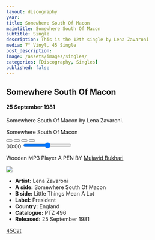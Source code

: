 ```yaml
---
layout: discography
year: 
title: Somewhere South Of Macon
maintitle: Somewhere South Of Macon
subtitle: Single
description: This is the 12th single by Lena Zavaroni
media: 7" Vinyl, 45 Single
post_description: 
image: /assets/images/singles/
categories: [Discography, Singles]
published: false
---
```

	
<main class="Main-Default">
<article>
<div class="row">
<div class="col s12 m9">
<h2>Somewhere South Of Macon</h2>
<h4>25 September 1981</h4>
<p class="flow-text">Somewhere South Of Macon by Lena Zavaroni.</p>
<div class="mediaplayer" id="mediaPlayer">
	<audio id="audioPlayer" src="https://fanzoflenazavaroni.github.io/audioplayer/media/A13.mp3"></audio>
	<div class="discarea">
		<div class="disc">
		</div>
		<div class="stylus">
			<div class="pivot"></div>
			<div class="arm"></div>
			<div class="head"></div>
		</div>
	</div>
	<div class="controls">
		<span class="title" id="songTitleLabel">
			Somewhere South Of Macon
		</span>
		<div class="buttons">
			<button id="backItem" class="back">
				<i class="fa fa-backward"></i>
			</button>
			<button id="playState" class="playstate">
				<i class="fa fa-play"></i>
				<i class="fa fa-pause"></i>
			</button>
			<button id="stopItem" class="stop">
				<i class="fa fa-stop"></i>
			</button>
			<button id="nextItem" class="next">
				<i class="fa fa-forward"></i>
			</button>
		</div>
		<div class="subControls">
			<span class="duration" id="currentDuration">00:00</span>
			<input class="volumeSlider" type="range" id="volumeSlider" min="0" max="1" step="0.01"/>
		</div>
	</div>
</div>
<p>Wooden MP3 Player A PEN BY <a href="https://codepen.io/mujavidb/pen/VmPydM">Mujavid Bukhari <sup><i class="fa fa-external-link"></i></sup></a></p>
</div>

<div class="col s12 m3">
<div class="card hoverable Card-Default">
<div class="card-content">
<img class="responsive-img" src="https://farm5.staticflickr.com/4635/38660594364_b77ce302a9_o_d.png">
<ul>
<li><b>Artist:</b> Lena Zavaroni</li>
<li><b>A side:</b> Somewhere South Of Macon</li>
<li><b>B side:</b> Little Things Mean A Lot</li>
<li><b>Label:</b> President</li>
<li><b>Country:</b> England</li>
<li><b>Catalogue:</b> PTZ 496</li>
<li><b>Released:</b> 25 September 1981</li>
</ul>
<a href="http://www.45cat.com/record/pt496">45Cat <sup><i class="fa fa-external-link"></i></sup></a>
</div></div></div></div>
</article>
</main>

<!-- Scripts -->
<script src="https://code.jquery.com/jquery-2.1.1.min.js"></script>
<script src="/materialize/js/materialize.min.js"></script>
<script src="/materialize/js/init.js"></script>
<script src="/audioplayer/js/single-13.js"></script>
</body>
</html>
